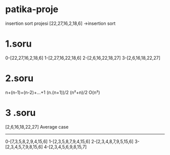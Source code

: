 # patika-proje
insertion sort projesi
[22,27,16,2,18,6] →insertion sort
# 1.soru
0-[22,27,16,2,18,6]
1-[2,27,16,22,18,6]
2-[2,6,16,22,18,27]
3-[2,6,16,18,22,27]
# 2.soru
n+(n-1)+(n-2)+…+1
(n.(n+1))/2
(n²+n)/2
O(n²)
# 3 .soru
[2,6,16,18,22,27] Average case
_____________________________
0-[7,3,5,8,2,9,4,15,6]
1-[2,3,5,8,7,9,4,15,6]
2-[2,3,4,8,7,9,5,15,6]
3-[2,3,4,5,7,9,8,15,6]
4-[2,3,4,5,6,9,8,15,7]
